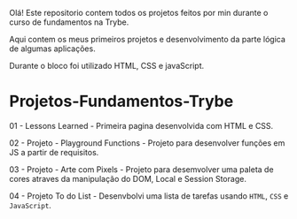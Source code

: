   Olá! Este repositorio contem todos os projetos feitos por min durante o curso de fundamentos na Trybe.
  
  Aqui contem os meus primeiros projetos e desenvolvimento da parte lógica de algumas aplicações.
  
  Durante o bloco foi utilizado HTML, CSS e javaScript.
  

# Projetos-Fundamentos-Trybe

01 - Lessons Learned - Primeira pagina desenvolvida com HTML e CSS.

02 - Projeto - Playground Functions - Projeto para desenvolver funções em JS a partir de requisitos.

03 - Projeto - Arte com Pixels - Projeto para desemvolver uma paleta de cores atraves da manipulação do DOM, Local e Session Storage.

04 - Projeto To do List - Desenvbolvi uma lista de tarefas usando `HTML`, `CSS` e `JavaScript`.
